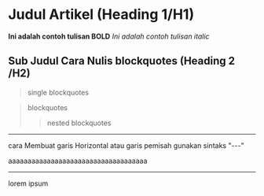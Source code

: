 # Judul Artikel (Heading 1/H1)

**Ini adalah contoh tulisan BOLD**
*Ini adalah contoh tulisan italic*

## Sub Judul Cara Nulis blockquotes (Heading 2 /H2)

> single blockquotes

> blockquotes
>> nested blockquotes

---
cara Membuat garis Horizontal atau garis pemisah gunakan sintaks "---"



aaaaaaaaaaaaaaaaaaaaaaaaaaaaaaaaaaaa

---
lorem ipsum

